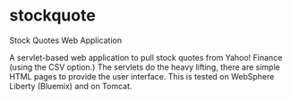 # stockquote
Stock Quotes Web Application

A servlet-based web application to pull stock quotes from Yahoo! Finance (using the CSV option.) The servlets do the heavy lifting, there are simple HTML pages to provide the user interface. This is tested on WebSphere Liberty (Bluemix) and on Tomcat. 
